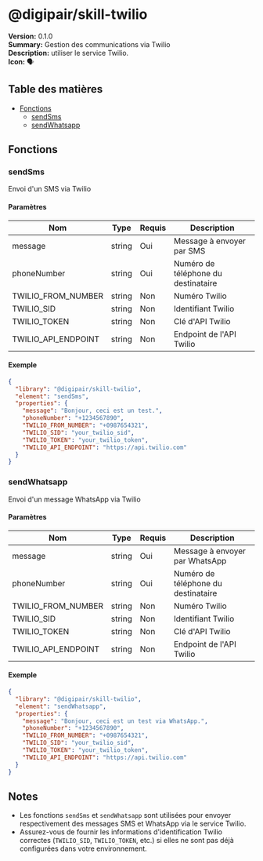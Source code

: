 # @digipair/skill-twilio

**Version:** 0.1.0  
**Summary:** Gestion des communications via Twilio  
**Description:** utiliser le service Twilio.  
**Icon:** 🗣

## Table des matières

- [Fonctions](#fonctions)
  - [sendSms](#sendsms)
  - [sendWhatsapp](#sendwhatsapp)

## Fonctions

### sendSms

Envoi d'un SMS via Twilio

#### Paramètres

| Nom                 | Type   | Requis | Description                         |
| ------------------- | ------ | ------ | ----------------------------------- |
| message             | string | Oui    | Message à envoyer par SMS           |
| phoneNumber         | string | Oui    | Numéro de téléphone du destinataire |
| TWILIO_FROM_NUMBER  | string | Non    | Numéro Twilio                       |
| TWILIO_SID          | string | Non    | Identifiant Twilio                  |
| TWILIO_TOKEN        | string | Non    | Clé d'API Twilio                    |
| TWILIO_API_ENDPOINT | string | Non    | Endpoint de l'API Twilio            |

#### Exemple

```json
{
  "library": "@digipair/skill-twilio",
  "element": "sendSms",
  "properties": {
    "message": "Bonjour, ceci est un test.",
    "phoneNumber": "+1234567890",
    "TWILIO_FROM_NUMBER": "+0987654321",
    "TWILIO_SID": "your_twilio_sid",
    "TWILIO_TOKEN": "your_twilio_token",
    "TWILIO_API_ENDPOINT": "https://api.twilio.com"
  }
}
```

### sendWhatsapp

Envoi d'un message WhatsApp via Twilio

#### Paramètres

| Nom                 | Type   | Requis | Description                         |
| ------------------- | ------ | ------ | ----------------------------------- |
| message             | string | Oui    | Message à envoyer par WhatsApp      |
| phoneNumber         | string | Oui    | Numéro de téléphone du destinataire |
| TWILIO_FROM_NUMBER  | string | Non    | Numéro Twilio                       |
| TWILIO_SID          | string | Non    | Identifiant Twilio                  |
| TWILIO_TOKEN        | string | Non    | Clé d'API Twilio                    |
| TWILIO_API_ENDPOINT | string | Non    | Endpoint de l'API Twilio            |

#### Exemple

```json
{
  "library": "@digipair/skill-twilio",
  "element": "sendWhatsapp",
  "properties": {
    "message": "Bonjour, ceci est un test via WhatsApp.",
    "phoneNumber": "+1234567890",
    "TWILIO_FROM_NUMBER": "+0987654321",
    "TWILIO_SID": "your_twilio_sid",
    "TWILIO_TOKEN": "your_twilio_token",
    "TWILIO_API_ENDPOINT": "https://api.twilio.com"
  }
}
```

## Notes

- Les fonctions `sendSms` et `sendWhatsapp` sont utilisées pour envoyer respectivement des messages SMS et WhatsApp via le service Twilio.
- Assurez-vous de fournir les informations d'identification Twilio correctes (`TWILIO_SID`, `TWILIO_TOKEN`, etc.) si elles ne sont pas déjà configurées dans votre environnement.
